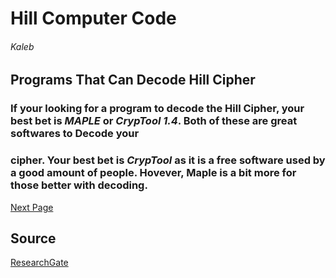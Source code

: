 # Hill Computer Code
###### Kaleb

## Programs That Can Decode Hill Cipher
### If your looking for a program to decode the Hill Cipher, your best bet is *MAPLE* or *CrypTool 1.4*. Both of these are great softwares to Decode your
### cipher. Your best bet is *CrypTool* as it is a free software used by a good amount of people. Hovever, Maple is a bit more for those better with decoding.


[Next Page](https://github.com/EPHS-CyberSecurity-2020-Hour1/CipherProject/blob/hill/hill_mechanics.md)

## Source
[ResearchGate](https://www.researchgate.net/post/How-to-decode-text-encrypted-by-Hill-2-cipher-without-knowledge-of-key)
